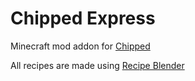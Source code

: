 # Chipped Express
 Minecraft mod addon for [Chipped](https://legacy.curseforge.com/minecraft/mc-mods/chipped)

 All recipes are made using [Recipe Blender]([https://github.com/DevDyna/RecipeBlender](https://github.com/DevDyna/DataThings/tree/recipe-blender))
 
